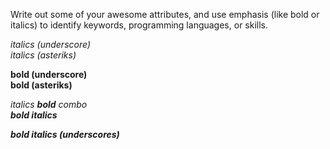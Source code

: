 Write out some of your awesome attributes, and use emphasis (like bold or italics) to identify keywords, programming languages, or skills. 

_italics (underscore)_  
*italics (asteriks)*

__bold (underscore)__  
**bold (asteriks)**

_italics **bold** combo_  
***bold italics***

___bold italics (underscores)___
